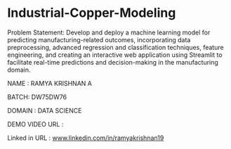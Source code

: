 # Industrial-Copper-Modeling

Problem Statement: Develop and deploy a machine learning model for predicting manufacturing-related outcomes, incorporating data preprocessing, advanced regression and classification techniques, feature engineering, and creating an interactive web application using Streamlit to facilitate real-time predictions and decision-making in the manufacturing domain.

NAME : RAMYA KRISHNAN A

BATCH: DW75DW76

DOMAIN : DATA SCIENCE

DEMO VIDEO URL : 

Linked in URL : www.linkedin.com/in/ramyakrishnan19

